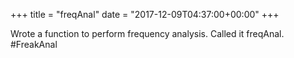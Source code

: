 +++
title = "freqAnal"
date = "2017-12-09T04:37:00+00:00"
+++

Wrote a function to perform frequency analysis. Called it freqAnal. #FreakAnal
			